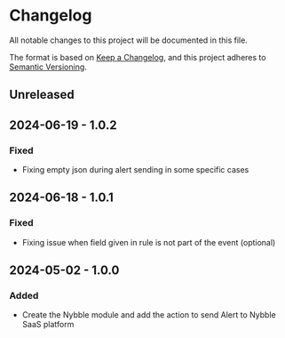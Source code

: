 # Changelog

All notable changes to this project will be documented in this file.

The format is based on [Keep a Changelog](https://keepachangelog.com/en/1.0.0/),
and this project adheres to [Semantic Versioning](https://semver.org/spec/v2.0.0.html).

## Unreleased

## 2024-06-19 - 1.0.2

### Fixed

- Fixing empty json during alert sending in some specific cases

## 2024-06-18 - 1.0.1

### Fixed

- Fixing issue when field given in rule is not part of the event (optional)

## 2024-05-02 - 1.0.0

### Added

- Create the Nybble module and add the action to send Alert to Nybble SaaS platform